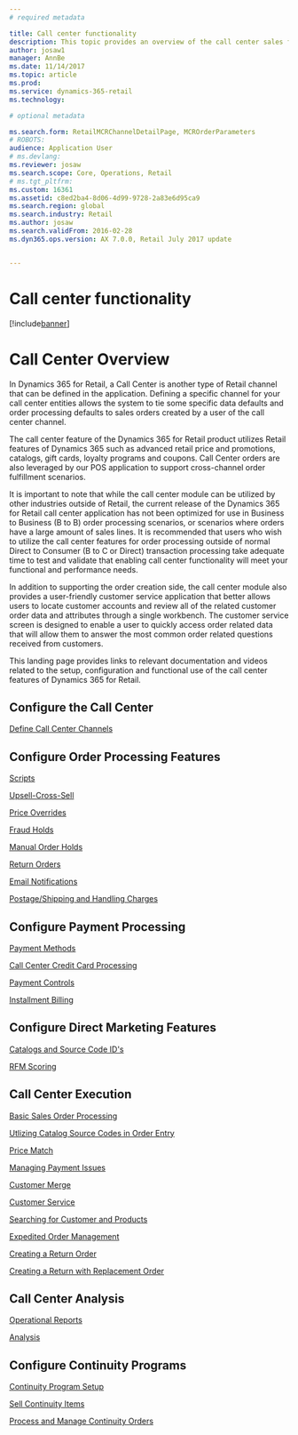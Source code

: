 ```yaml
---
# required metadata

title: Call center functionality
description: This topic provides an overview of the call center sales functionality in Microsoft Dynamics 365 for Retail.
author: josaw1
manager: AnnBe
ms.date: 11/14/2017
ms.topic: article
ms.prod: 
ms.service: dynamics-365-retail
ms.technology: 

# optional metadata

ms.search.form: RetailMCRChannelDetailPage, MCROrderParameters
# ROBOTS: 
audience: Application User
# ms.devlang: 
ms.reviewer: josaw
ms.search.scope: Core, Operations, Retail
# ms.tgt_pltfrm: 
ms.custom: 16361
ms.assetid: c8ed2ba4-8d06-4d99-9728-2a83e6d95ca9
ms.search.region: global
ms.search.industry: Retail
ms.author: josaw
ms.search.validFrom: 2016-02-28
ms.dyn365.ops.version: AX 7.0.0, Retail July 2017 update


---
```


# Call center functionality

[!include[banner](includes/banner.md)]

<!-- Total re-write to make this call center landing page - deleted all previous content - hhaines -->   

# Call Center Overview

In Dynamics 365 for Retail, a Call Center is another type of Retail channel that can be defined in the application.   Defining a specific channel for your call center entities allows the system to tie some specific data defaults and order processing defaults to sales orders created by a user of the call center channel.

The call center feature of the Dynamics 365 for Retail product utilizes Retail features of Dynamics 365 such as advanced retail price and promotions, catalogs, gift cards, loyalty programs and coupons.  Call Center orders are also leveraged by our POS application to support cross-channel order fulfillment scenarios.

It is important to note that while the call center module can be utilized by other industries outside of Retail, the current release of the Dynamics 365 for Retail call center application has not been optimized for use in Business to Business (B to B) order processing scenarios, or scenarios where orders have a large amount of sales lines.   It is recommended that users who wish to utilize the call center features for order processing outside of normal Direct to Consumer (B to C or Direct) transaction processing take adequate time to test and validate that enabling call center functionality will meet your functional and performance needs.

In addition to supporting the order creation side, the call center module also provides a user-friendly customer service application that better allows users to locate customer accounts and review all of the related customer order data and attributes through a single workbench.  The customer service screen is designed to enable a user to quickly access order related data that will allow them to answer the most common order related questions received from customers.

This landing page provides links to relevant documentation and videos related to the setup, configuration and functional use of the call center features of Dynamics 365 for Retail.


<!-- We will eventually put a video overview of call center in this space - hhaines -->   

<!-- Links to documents are being added below - not all have actual branches or completed documents - these need to be created - hhaines -->   

## Configure the Call Center
[Define Call Center Channels](../blob/master/xxx)

## Configure Order Processing Features
[Scripts](../blob/master/xxx)

[Upsell-Cross-Sell](../blob/master/xxx)

[Price Overrides](../blob/master/xxx)

[Fraud Holds](https://docs.microsoft.com/en-us/dynamics365/unified-operations/retail/set-up-fraud-alerts)

[Manual Order Holds](https://docs.microsoft.com/en-us/dynamics365/unified-operations/retail/work-with-order-holds)

[Return Orders](../blob/master/xxx)

[Email Notifications](../blob/master/xxx)

[Postage/Shipping and Handling Charges](../blob/master/xxx)

## Configure Payment Processing
[Payment Methods](https://docs.microsoft.com/en-us/dynamics365/unified-operations/retail/work-with-payments)

[Call Center Credit Card Processing](../blob/master/xxx)

[Payment Controls](../blob/master/xxx)

[Installment Billing](../blob/master/xxx)


## Configure Direct Marketing Features
[Catalogs and Source Code ID's](hhttps://docs.microsoft.com/en-us/dynamics365/unified-operations/retail/call-center-catalogs)

[RFM Scoring](https://docs.microsoft.com/en-us/dynamics365/unified-operations/retail/set-up-rfm-analysis)


## Call Center Execution
[Basic Sales Order Processing](../blob/master/xxx)

[Utlizing Catalog Source Codes in Order Entry](../blob/master/xxx)

[Price Match](../blob/master/xxx)

[Managing Payment Issues](../blob/master/xxx)

[Customer Merge](../blob/master/xxx)

[Customer Service](../blob/master/xxx)

[Searching for Customer and Products](../blob/master/xxx)

[Expedited Order Management](../blob/master/xxx)

[Creating a Return Order](../blob/master/xxx)

[Creating a Return with Replacement Order](../blob/master/xxx)

## Call Center Analysis
[Operational Reports](../blob/master/xxx)

[Analysis](../blob/master/xxx)


## Configure Continuity Programs
[Continuity Program Setup](https://docs.microsoft.com/en-us/dynamics365/unified-operations/retail/set-up-continuity-program)

[Sell Continuity Items](../blob/master/xxx)

[Process and Manage Continuity Orders](../blob/master/xxx)

